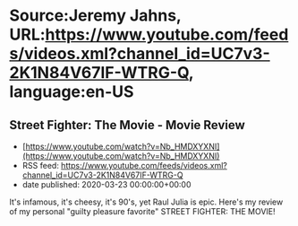 # Source:Jeremy Jahns, URL:https://www.youtube.com/feeds/videos.xml?channel_id=UC7v3-2K1N84V67IF-WTRG-Q, language:en-US

## Street Fighter: The Movie - Movie Review
 - [https://www.youtube.com/watch?v=Nb_HMDXYXNI](https://www.youtube.com/watch?v=Nb_HMDXYXNI)
 - RSS feed: https://www.youtube.com/feeds/videos.xml?channel_id=UC7v3-2K1N84V67IF-WTRG-Q
 - date published: 2020-03-23 00:00:00+00:00

It's infamous, it's cheesy, it's 90's, yet Raul Julia is epic. Here's my review of my personal "guilty pleasure favorite" STREET FIGHTER: THE MOVIE!

